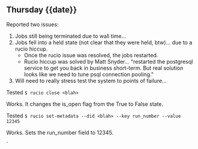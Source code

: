 ## Thursday {{date}}

Reported two issues:
1) Jobs still being terminated due to wall time... 
2) Jobs fell into a held state (not clear that they were held, btw)... due to a rucio hiccup.
	- Once the rucio issue was resolved, the jobs restarted.
	- Rucio hiccup was solved by Matt Snyder...  "restarted the postgresql service to get you back in business short-term. But real solution looks like we need to tune psql connection pooling."
3) Will need to really stress test the system to points of failure...

Tested
`$ rucio close <blah>`

Works.  It changes the is_open flag from the True to False state.

Tested
`$ rucio set-metadata --did <blah> --key run_number --value 12345`

Works.  Sets the run_number field to 12345.



`

